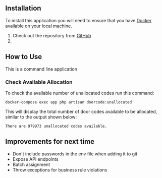 ## Installation

To install this application you will need to ensure that you have [Docker](https://www.docker.com) available on your local machine.

1. Check out the repository from [GitHub](https://github.com/burgiuk/intellicore)
2. 

## How to Use
This is a command line application

### Check Available Allocation
To check the available number of unallocated codes run this command:
```shell
docker-compose exec app php artisan doorcode:unallocated
```
This will display the total number of door codes available to be allocated, similar to the output shown below:
```text
There are 979973 unallocated codes available.
```

## Improvements for next time

- Don't include passwords in the env file when adding it to git
- Expose API endpoints
- Batch assignment
- Throw exceptions for business rule violations
